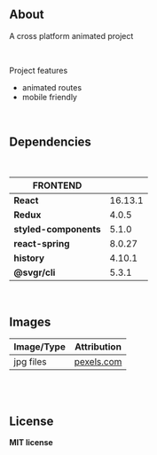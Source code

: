 ## About

A cross platform animated project 

<br/>

Project features
- animated routes
- mobile friendly

<br/>

## Dependencies
<br/>

|   FRONTEND |  |
| ------------- | ------------- |
| **React** | 16.13.1  |
| **Redux** | 4.0.5  |
| **styled-components** | 5.1.0  |
| **react-spring** | 8.0.27 |
| **history** | 4.10.1  |
| **@svgr/cli** | 5.3.1 |


<br/>

## Images

|   Image/Type | Attribution |
| ------------- | ------------- |
| jpg files | [pexels.com](https://www.pexels.com/)  |

<br/>

<br/>

## License

**MIT license**